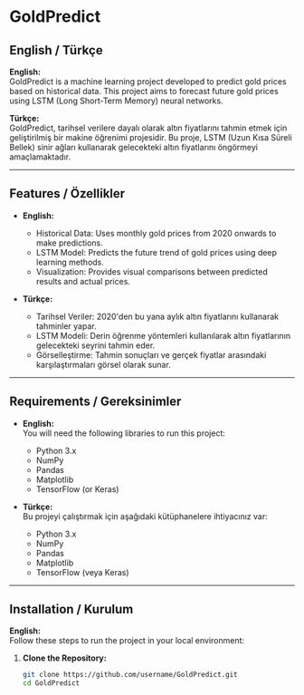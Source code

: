 # GoldPredict

## English / Türkçe

**English:**  
GoldPredict is a machine learning project developed to predict gold prices based on historical data. This project aims to forecast future gold prices using LSTM (Long Short-Term Memory) neural networks.

**Türkçe:**  
GoldPredict, tarihsel verilere dayalı olarak altın fiyatlarını tahmin etmek için geliştirilmiş bir makine öğrenimi projesidir. Bu proje, LSTM (Uzun Kısa Süreli Bellek) sinir ağları kullanarak gelecekteki altın fiyatlarını öngörmeyi amaçlamaktadır.

---

## Features / Özellikler

- **English:**  
  - Historical Data: Uses monthly gold prices from 2020 onwards to make predictions.
  - LSTM Model: Predicts the future trend of gold prices using deep learning methods.
  - Visualization: Provides visual comparisons between predicted results and actual prices.

- **Türkçe:**  
  - Tarihsel Veriler: 2020'den bu yana aylık altın fiyatlarını kullanarak tahminler yapar.
  - LSTM Modeli: Derin öğrenme yöntemleri kullanılarak altın fiyatlarının gelecekteki seyrini tahmin eder.
  - Görselleştirme: Tahmin sonuçları ve gerçek fiyatlar arasındaki karşılaştırmaları görsel olarak sunar.

---

## Requirements / Gereksinimler

- **English:**  
You will need the following libraries to run this project:
  - Python 3.x
  - NumPy
  - Pandas
  - Matplotlib
  - TensorFlow (or Keras)

- **Türkçe:**  
Bu projeyi çalıştırmak için aşağıdaki kütüphanelere ihtiyacınız var:
  - Python 3.x
  - NumPy
  - Pandas
  - Matplotlib
  - TensorFlow (veya Keras)

---

## Installation / Kurulum

**English:**  
Follow these steps to run the project in your local environment:

1. **Clone the Repository:**  
   ```bash
   git clone https://github.com/username/GoldPredict.git
   cd GoldPredict
